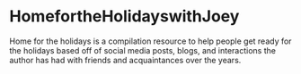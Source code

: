# HomefortheHolidayswithJoey
Home for the holidays is a compilation resource to help people get ready for the holidays based off of social media posts, blogs, and interactions the author has had with friends and acquaintances over the years.
